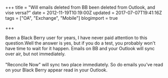 +++
title = "Will emails deleted from BB been deleted from Outlook, and vise versa?"
date = 2012-11-19T10:19:00Z
updated = 2017-07-07T19:41:16Z
tags = ["OA", "Exchange", "Mobile"]
blogimport = true 

+++

Been a Black Berry user for years, I have never paid attention to this question.Well the answer is yes, but if you do a test, you probably won't have time to wait for it happen. Emails on BB and your Outlook will sync over air, but not immediately.<br /><br />"Reconcile Now" will sync two place immediately. So do emails you’ve read on your Black Berry appear read in your Outlook. 
